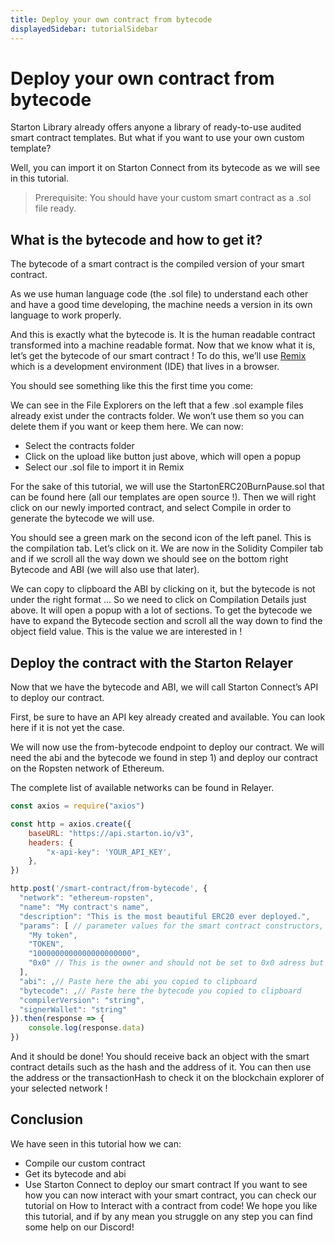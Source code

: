 ```yaml
---
title: Deploy your own contract from bytecode
displayedSidebar: tutorialSidebar
---
```


# Deploy your own contract from bytecode

Starton Library already offers anyone a library of ready-to-use audited smart contract templates. But what if you want to use your own custom template?

Well, you can import it on Starton Connect from its bytecode as we will see in this tutorial.

> Prerequisite: You should have your custom smart contract as a .sol file ready.

## What is the bytecode and how to get it?

The bytecode of a smart contract is the compiled version of your smart contract.

As we use human language code (the .sol file) to understand each other and have a good time developing, the machine needs a version in its own language to work properly.

And this is exactly what the bytecode is. It is the human readable contract transformed into a machine readable format.
Now that we know what it is, let’s get the bytecode of our smart contract !
To do this, we’ll use [Remix](https://remix.ethereum.org/) which is a development environment (IDE) that lives in a browser.

You should see something like this the first time you come:

We can see in the File Explorers on the left that a few .sol example files already exist under the contracts folder.
We won’t use them so you can delete them if you want or keep them here.
We can now:

-   Select the contracts folder
-   Click on the upload like button just above, which will open a popup
-   Select our .sol file to import it in Remix

For the sake of this tutorial, we will use the StartonERC20BurnPause.sol that can be found here (all our templates are open source !).
Then we will right click on our newly imported contract, and select Compile in order to generate the bytecode we will use.

You should see a green mark on the second icon of the left panel.
This is the compilation tab. Let’s click on it.
We are now in the Solidity Compiler tab and if we scroll all the way down we should see on the bottom right Bytecode and ABI (we will also use that later).

We can copy to clipboard the ABI by clicking on it, but the bytecode is not under the right format ... So we need to click on Compilation Details just above.
It will open a popup with a lot of sections. To get the bytecode we have to expand the Bytecode section and scroll all the way down to find the object field value.
This is the value we are interested in !

## Deploy the contract with the Starton Relayer

Now that we have the bytecode and ABI, we will call Starton Connect’s API to deploy our contract.

First, be sure to have an API key already created and available. You can look here if it is not yet the case.

We will now use the from-bytecode endpoint to deploy our contract. We will need the abi and the bytecode we found in step 1) and deploy our contract on the Ropsten network of Ethereum.

The complete list of available networks can be found in Relayer.

```jsx
const axios = require("axios")

const http = axios.create({
    baseURL: "https://api.starton.io/v3",
    headers: {
        "x-api-key": 'YOUR_API_KEY',
    },
})

http.post('/smart-contract/from-bytecode', {
  "network": "ethereum-ropsten",
  "name": "My contract's name",
  "description": "This is the most beautiful ERC20 ever deployed.",
  "params": [ // parameter values for the smart contract constructors, this will change depending of your contract
    "My token",
    "TOKEN",
    "1000000000000000000000",
    "0x0" // This is the owner and should not be set to 0x0 adress but we do this as this is a tutorial. You should use either the KMS adress or one that you control.
  ],
  "abi": ,// Paste here the abi you copied to clipboard
  "bytecode": ,// Paste here the bytecode you copied to clipboard
  "compilerVersion": "string",
  "signerWallet": "string"
}).then(response => {
    console.log(response.data)
})
```

And it should be done! You should receive back an object with the smart contract details such as the hash and the address of it.
You can then use the address or the transactionHash to check it on the blockchain explorer of your selected network !

## Conclusion

We have seen in this tutorial how we can:

-   Compile our custom contract
-   Get its bytecode and abi
-   Use Starton Connect to deploy our smart contract
    If you want to see how you can now interact with your smart contract, you can check our tutorial on How to Interact with a contract from code!
    We hope you like this tutorial, and if by any mean you struggle on any step you can find some help on our Discord!
